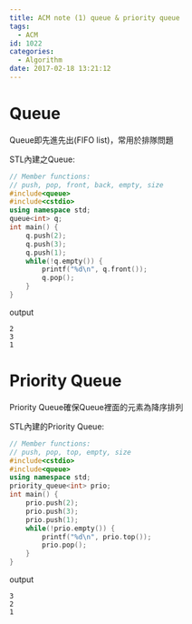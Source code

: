 ```yaml
---
title: ACM note (1) queue & priority queue
tags:
  - ACM
id: 1022
categories:
  - Algorithm
date: 2017-02-18 13:21:12
---
```


# Queue

Queue即先進先出(FIFO list)，常用於排隊問題

STL內建之Queue:

```cpp
// Member functions:
// push, pop, front, back, empty, size
#include<queue>
#include<cstdio>
using namespace std;
queue<int> q;
int main() {
    q.push(2);
    q.push(3);
    q.push(1);
    while(!q.empty()) {
        printf("%d\n", q.front());
        q.pop();
    }
}

```

output

```text
2
3
1
```

# Priority Queue

Priority Queue確保Queue裡面的元素為降序排列

STL內建的Priority Queue:

```cpp
// Member functions:
// push, pop, top, empty, size
#include<cstdio>
#include<queue>
using namespace std;
priority_queue<int> prio;
int main() {
    prio.push(2);
    prio.push(3);
    prio.push(1);
    while(!prio.empty()) {
        printf("%d\n", prio.top());
        prio.pop();
    }
}

```

output

```text
3
2
1
```